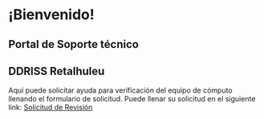 # ¡Bienvenido!
## Portal de Soporte técnico 
## DDRISS Retalhuleu

Aquí puede solicitar ayuda para verificación del equipo de cómputo llenando el formulario de solicitud. Puede llenar su solicitud en el siguiente link:
[Solicitud de Revisión](https://whatsform.com/ez50hc)
<!--stackedit_data:
eyJoaXN0b3J5IjpbLTEwODA1MjY3OTRdfQ==
-->